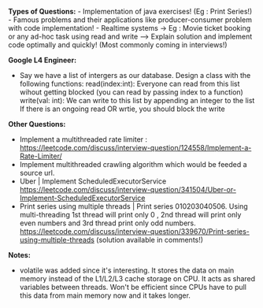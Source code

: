 
**Types of Questions:**
    - Implementation of java exercises! (Eg : Print Series!)
    - Famous problems and their applications like producer-consumer problem with code implementation!
    - Realtime systems  -> Eg : Movie ticket booking or any ad-hoc task using read and write --> Explain solution and implement code optimally and quickly! (Most commonly coming in interviews!)

**Google L4 Engineer:**

- Say we have a list of intergers as our database. Design a class with the following functions:
read(index:int): Everyone can read from this list wihout getting blocked (you can read by passing index to a function)
write(val: int): We can write to this list by appending an integer to the list
If there is an ongoing read OR wrtie, you should block the write

**Other Questions:**

- Implement a multithreaded rate limiter : https://leetcode.com/discuss/interview-question/124558/Implement-a-Rate-Limiter/
- Implement multithreaded crawling algorithm which would be feeded a source url.
- Uber | Implement ScheduledExecutorService
  https://leetcode.com/discuss/interview-question/341504/Uber-or-Implement-ScheduledExecutorService
- Print series using multiple threads | Print series 010203040506. Using multi-threading 1st thread will print only 0 , 2nd thread will print only even numbers and 3rd thread print only odd numbers. https://leetcode.com/discuss/interview-question/339670/Print-series-using-multiple-threads (solution available in comments!)

**Notes:**

- volatile was added since it's interesting. It stores the data on main memory instead of the L1/L2/L3 cache storage on CPU. It acts as shared variables between threads. Won't be efficient since CPUs have to pull this data from main memory now and it takes longer.

